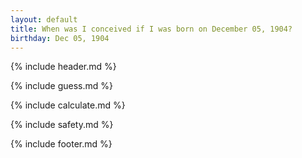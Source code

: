 ```yaml
---
layout: default
title: When was I conceived if I was born on December 05, 1904?
birthday: Dec 05, 1904
---
```


{% include header.md %}

{% include guess.md %}

{% include calculate.md %}

{% include safety.md %}

{% include footer.md %}



